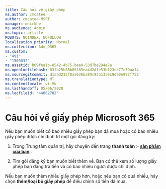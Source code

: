 ```yaml
---
title: Câu hỏi về giấy phép
ms.author: cmcatee
author: cmcatee-MSFT
manager: mnirkhe
ms.audience: Admin
ms.topic: article
ROBOTS: NOINDEX, NOFOLLOW
localization_priority: Normal
ms.collection: Adm_O365
ms.custom:
- "491"
- "1500032"
ms.assetid: b69fea1b-0542-4b75-bea0-53d7be294e7a
ms.openlocfilehash: 03fb25b88b06f85ea4d2dfe53b123ce77c39aaf4
ms.sourcegitcommit: d1aad215f8aa636ba89c93a13a0c9d90e997f752
ms.translationtype: MT
ms.contentlocale: vi-VN
ms.lasthandoff: 05/06/2020
ms.locfileid: "44062702"
---
```

# <a name="questions-about-your-microsoft-365-license"></a>Câu hỏi về giấy phép Microsoft 365

Nếu bạn muốn biết có bao nhiêu giấy phép bạn đã mua hoặc có bao nhiêu giấy phép được chỉ định từ một gói đăng ký:
  
1. Trong Trung tâm quản trị, hãy chuyển đến trang **thanh toán** \> **[sản phẩm của bạn](https://go.microsoft.com/fwlink/p/?linkid=842054)** .

2. Tìm gói đăng ký bạn muốn biết thêm về. Bạn có thể xem số lượng giấy phép bạn đang trả tiền và có bao nhiêu người được chỉ định.

Nếu bạn muốn thêm nhiều giấy phép hơn, hoặc nếu bạn có quá nhiều, hãy chọn **thêm/loại bỏ giấy phép** để điều chỉnh số tiền đã mua.